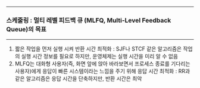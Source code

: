 -----
### 스케줄링 : 멀티 레벨 피드백 큐 (MLFQ, Multi-Level Feedback Queue)의 목표
-----
1. 짧은 작업을 먼저 실행 시켜 반환 시간 최적화 : SJF나 STCF 같은 알고리즘은 작업의 실행 시간 정보를 필요로 하지만, 운영체제는 실행 시간을 미리 알 수 없음
2. MLFQ는 대화형 사용자(즉, 화면 앞에 앉아 바라보면서 프로세스 종료를 기다리는 사용자)에게 응답이 빠른 시스템이라는 느낌을 주기 위해 응답 시간 최적화 : RR과 같은 알고리즘은 응답 시간을 단축하지만, 반환 시간은 최악

